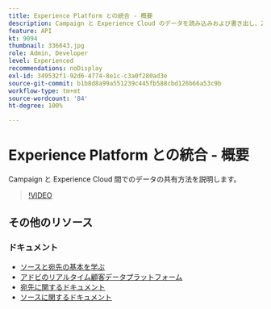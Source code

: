 ```yaml
---
title: Experience Platform との統合 - 概要
description: Campaign と Experience Cloud のデータを読み込みおよび書き出し、2 つのソリューション間でやり取りできるようにする方法を説明します。
feature: API
kt: 9094
thumbnail: 336643.jpg
role: Admin, Developer
level: Experienced
recommendations: noDisplay
exl-id: 349532f1-92d6-4774-8e1c-c3a0f280ad3e
source-git-commit: b1b8d8a99a551239c445fb588cbd126b66a53c9b
workflow-type: tm+mt
source-wordcount: '84'
ht-degree: 100%

---
```


# Experience Platform との統合 - 概要

Campaign と Experience Cloud 間でのデータの共有方法を説明します。

>[!VIDEO](https://video.tv.adobe.com/v/336643?quality=12&learn=on)

## その他のリソース

### ドキュメント

* [ソースと宛先の基本を学ぶ](https://experienceleague.adobe.com/docs/campaign-classic/using/aep-sources-destinations/get-started-sources-destinations.html?lang=ja#integrating-with-adobe-experience-cloud)
* [アドビのリアルタイム顧客データプラットフォーム](https://experienceleague.adobe.com/docs/experience-platform/rtcdp/overview.html?lang=ja)
* [宛先に関するドキュメント](https://experienceleague.adobe.com/docs/experience-platform/destinations/home.html?lang=ja)
* [ソースに関するドキュメント](https://experienceleague.adobe.com/docs/experience-platform/sources/home.html?lang=ja)
